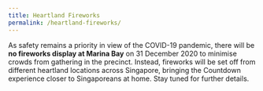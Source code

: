 ```yaml
---
title: Heartland Fireworks
permalink: /heartland-fireworks/
---
```


As safety remains a priority in view of the COVID-19 pandemic, there will be **no fireworks display at Marina Bay** on 31 December 2020 to minimise crowds from gathering in the precinct. Instead, fireworks will be set off from different heartland locations across Singapore, bringing the Countdown experience closer to Singaporeans at home. Stay tuned for further details.
